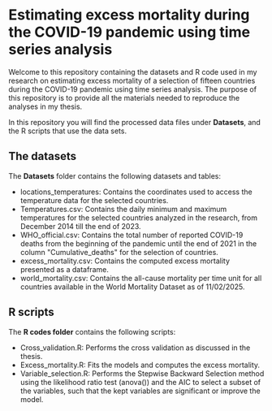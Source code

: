 # Estimating excess mortality during the COVID-19 pandemic using time series analysis

Welcome to this repository containing the datasets and R code used in my research on estimating excess mortality of a selection of fifteen countries during the COVID-19 pandemic using time series analysis. The purpose of this repository is to provide all the materials needed to reproduce the analyses in my thesis.

In this repository you will find the processed data files under **Datasets**, and the R scripts that use the data sets.  

## The datasets
The **Datasets** folder contains the following datasets and tables: 
- locations_temperatures: Contains the coordinates used to access the temperature data for the selected countries.
- Temperatures.csv: Contains the daily minimum and maximum temperatures for the selected countries analyzed in the research, from December 2014 till the end of 2023. 
- WHO_official.csv: Contains the total number of reported COVID-19 deaths from the beginning of the pandemic until the end of 2021 in the column "Cumulative_deaths" for the selection of countries.
- excess_mortality.csv: Contains the computed excess mortality presented as a dataframe.
- world_mortality.csv: Contains the all-cause mortality per time unit for all countries available in the World Mortality Dataset as of 11/02/2025.


## R scripts
The **R codes folder** contains the following scripts: 
- Cross_validation.R: Performs the cross validation as discussed in the thesis. 
- Excess_mortality.R: Fits the models and computes the excess mortality.
- Variable_selection.R: Performs the Stepwise Backward Selection method using the likelihood ratio test (anova()) and the AIC to select a subset of the variables, such that the kept variables are significant or improve the model. 